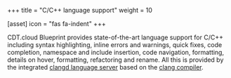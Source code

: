 +++
title = "C/C++ language support"
weight = 10

[asset]
  icon = "fas fa-indent"
+++

CDT.cloud Blueprint provides state-of-the-art language support for C/C++ including syntax highlighting, inline errors and warnings, quick fixes, code completion, namespace and include insertion, code navigation, formatting, details on hover, formatting, refactoring and rename.
All this is provided by the integrated [clangd language server](https://clangd.llvm.org/) based on the [clang compiler](https://clang.llvm.org/).
